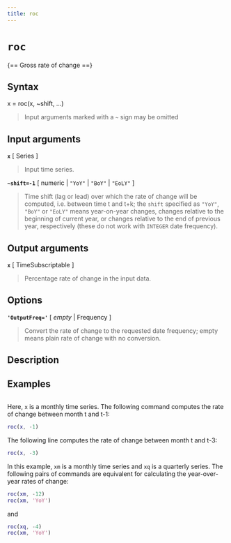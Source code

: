 ```yaml
---
title: roc
---
```


# `roc`

{== Gross rate of change ==}


## Syntax 

x = roc(x, ~shift, ...)
> 
> Input arguments marked with a `~` sign may be omitted
> 

## Input arguments 

__`x`__ [ Series ]
>
> Input time series.
>

__`~shift=-1`__ [ numeric | `"YoY"` | `"BoY"` | `"EoLY"` ]
>
> Time shift (lag or lead) over which the rate of change will be computed,
> i.e. between time t and t+k; the `shift` specified as `"YoY"`, `"BoY"` or
> `"EoLY"` means year-on-year changes, changes relative to the beginning of
> current year, or changes relative to the end of previous year,
> respectively (these do not work with `INTEGER` date frequency).
>

## Output arguments 

__`x`__ [ TimeSubscriptable ]
>
> Percentage rate of change in the input data.
>

## Options 

__`'OutputFreq='`__ [ *empty* | Frequency ]
> 
> Convert the rate of change to the requested date
> frequency; empty means plain rate of change with no conversion.
> 

## Description 



## Examples

```matlab
```

Here, `x` is a monthly time series. The following command computes the
rate of change between month t and t-1:

```matlab
roc(x, -1)
```

The following line computes the rate of change between
month t and t-3:

```matlab
roc(x, -3)
```

In this example, `xm` is a monthly time series and `xq` is a quarterly
series. The following pairs of commands are equivalent for calculating
the year-over-year rates of change:

```matlab
roc(xm, -12)
roc(xm, 'YoY')
```

and

```matlab
roc(xq, -4)
roc(xm, 'YoY')
```
